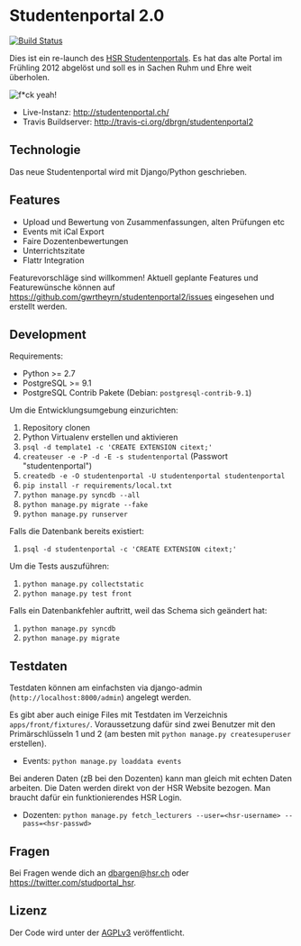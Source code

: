 Studentenportal 2.0
===================

[![Build Status](https://secure.travis-ci.org/dbrgn/studentenportal2.png?branch=master)](http://travis-ci.org/dbrgn/studentenportal2)

Dies ist ein re-launch des [HSR Studentenportals](http://studentenportal.ch).
Es hat das alte Portal im Frühling 2012 abgelöst und soll es in Sachen Ruhm und
Ehre weit überholen.

![f\*ck yeah!](http://s3.amazonaws.com/kym-assets/entries/icons/original/000/001/987/fyeah.jpg)

 * Live-Instanz: http://studentenportal.ch/
 * Travis Buildserver: http://travis-ci.org/dbrgn/studentenportal2


Technologie
-----------

Das neue Studentenportal wird mit Django/Python geschrieben.


Features
--------

 - Upload und Bewertung von Zusammenfassungen, alten Prüfungen etc
 - Events mit iCal Export
 - Faire Dozentenbewertungen
 - Unterrichtszitate
 - Flattr Integration

Featurevorschläge sind willkommen! Aktuell geplante Features und Featurewünsche
können auf https://github.com/gwrtheyrn/studentenportal2/issues eingesehen und
erstellt werden.


Development
-----------

Requirements:

 - Python >= 2.7
 - PostgreSQL >= 9.1
 - PostgreSQL Contrib Pakete (Debian: `postgresql-contrib-9.1`)


Um die Entwicklungsumgebung einzurichten:

 1. Repository clonen
 2. Python Virtualenv erstellen und aktivieren
 3. `psql -d template1 -c 'CREATE EXTENSION citext;'`
 4. `createuser -e -P -d -E -s studentenportal` (Passwort "studentenportal")
 5. `createdb -e -O studentenportal -U studentenportal studentenportal`
 6. `pip install -r requirements/local.txt`
 7. `python manage.py syncdb --all`
 8. `python manage.py migrate --fake`
 9. `python manage.py runserver`


Falls die Datenbank bereits existiert:

 1. `psql -d studentenportal -c 'CREATE EXTENSION citext;'`


Um die Tests auszuführen:

 1. `python manage.py collectstatic`
 2. `python manage.py test front`


Falls ein Datenbankfehler auftritt, weil das Schema sich geändert hat:

 1. `python manage.py syncdb`
 2. `python manage.py migrate`


Testdaten
---------

Testdaten können am einfachsten via django-admin
(`http://localhost:8000/admin`) angelegt werden.

Es gibt aber auch einige Files mit Testdaten im Verzeichnis
`apps/front/fixtures/`. Voraussetzung dafür sind zwei Benutzer mit den
Primärschlüsseln 1 und 2 (am besten mit `python manage.py createsuperuser`
erstellen).

 * Events: `python manage.py loaddata events`

Bei anderen Daten (zB bei den Dozenten) kann man gleich mit echten Daten
arbeiten. Die Daten werden direkt von der HSR Website bezogen. Man braucht
dafür ein funktionierendes HSR Login.

 * Dozenten: `python manage.py fetch_lecturers --user=<hsr-username> --pass=<hsr-passwd>`


Fragen
------

Bei Fragen wende dich an dbargen@hsr.ch oder https://twitter.com/studportal_hsr.


Lizenz
------

Der Code wird unter der [AGPLv3](http://www.gnu.org/licenses/agpl-3.0.html)
veröffentlicht.
